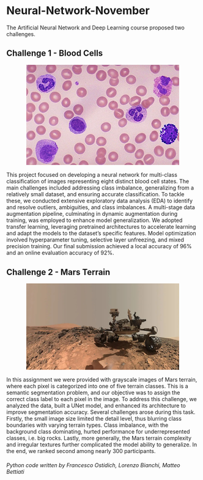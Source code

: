 # Neural-Network-November
The Artificial Neural Network and Deep Learning course proposed two challenges.

## Challenge 1 - Blood Cells
<p align="center">
  <img src="images/blood-cell.jpg" alt="Blood cell sample" width="400">
</p>
This project focused on developing a neural network for multi-class classification of images representing eight distinct blood cell states. 
The main challenges included addressing class imbalance, generalizing from a relatively small dataset, and ensuring accurate classification. 
To tackle these, we conducted extensive exploratory data analysis (EDA) to identify and resolve outliers, ambiguities, and class imbalances. 
A multi-stage data augmentation pipeline, culminating in dynamic augmentation during training, was employed to enhance model generalization.
We adopted transfer learning, leveraging pretrained architectures to accelerate learning and adapt the models to the dataset’s specific features.
Model optimization involved hyperparameter tuning, selective layer unfreezing, and mixed precision training. 
Our final submission achieved a local accuracy of 96% and an online evaluation accuracy of 92%.

## Challenge 2 - Mars Terrain
<p align="center">
  <img src="images/mars-terrain.jpg" alt="Mars terrain sample" width="400">
</p>
In this assignment we were provided with grayscale images of Mars terrain, where each pixel is categorized into one of five terrain classes. 
This is a semantic segmentation problem, and our objective was to assign the correct class label to each pixel in the image. 
To address this challenge, we analyzed the data, built a UNet model, and enhanced its architecture to improve segmentation accuracy.
Several challenges arose during this task. 
Firstly, the small image size limited the detail level, thus blurring class boundaries with varying terrain types.
Class imbalance, with the background class dominating, hurted performance for underrepresented classes, i.e. big rocks. 
Lastly, more generally, the Mars terrain complexity and irregular textures further complicated the model ability to generalize.
In the end, we ranked second among nearly 300 participants.

###### Python code written by Francesco Ostidich, Lorenzo Bianchi, Matteo Bettiati
